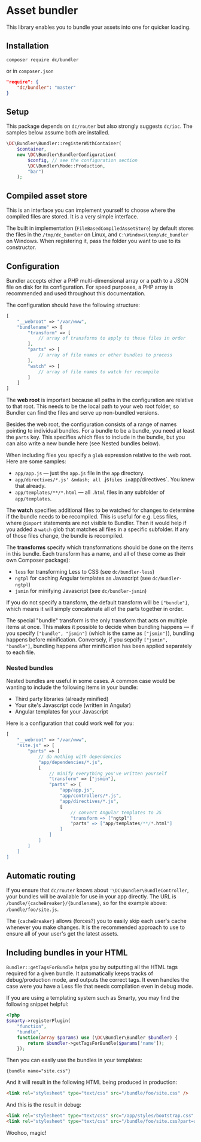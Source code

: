# Asset bundler

This library enables you to bundle your assets into one for quicker loading.

## Installation

```
composer require dc/bundler
```

or in `composer.json`

```json
"require": {
    "dc/bundler": "master"
}
```

## Setup

This package depends on `dc/router` but also strongly suggests `dc/ioc`. The samples below assume both are installed.

```php
\DC\Bundler\Bundler::registerWithContainer(
    $container,
    new \DC\Bundler\BundlerConfiguration(
        $config, // see the configuration section
        \DC\Bundler\Mode::Production, 
        "bar")
    );
```

## Compiled asset store

This is an interface you can implement yourself to choose where the compiled files are stored. It is a very simple 
interface.

The built in implementation (`FileBasedCompiledAssetStore`) by default stores the files in the `/tmp/dc_bundler` on Linux,
and `C:\Windows\temp\dc_bundler` on Windows. When registering it, pass the folder you want to use to its constructor.

## Configuration

Bundler accepts either a PHP multi-dimensional array or a path to a JSON file on disk for its configuration. For speed
purposes, a PHP array is recommended and used throughout this documentation.

The configuration should have the following structure:

```php
[
    "__webroot" => "/var/www",
    "bundlename" => [
        "transform" => [
            // array of transforms to apply to these files in order
        ],
        "parts" => [
            // array of file names or other bundles to process
        ],
        "watch" => [
            // array of file names to watch for recompile
        ]
    ]
]
```

The **web root** is important because all paths in the configuration are relative to that root. This needs to be the
local path to your web root folder, so Bundler can find the files and serve up non-bundled versions. 

Besides the web root, the configuration consists of a range of names pointing to individual bundles. For a bundle to
be a bundle, you need at least the `parts` key. This specifies which files to include in the bundle, but you can also
write a new bundle here (see Nested bundles below).

When including files you specify a `glob` expression relative to the web root. Here are some samples:

- `app/app.js` &mdash; just the `app.js` file in the `app` directory.
- `app/directives/*.js' &mdash; all `.js` files in `app/directives`. You knew that already.
- `app/templates/**/*.html` &mdash; all `.html` files in any subfolder of `app/templates`. 

The **watch** specifies additional files to be watched for changes to determine if the bundle needs to be recompiled.
This is useful for e.g. Less files, where `@import` statements are not visible to Bundler. Then it would help if you
added a `watch` glob that matches all files in a specific subfolder. If any of those files change, the bundle is 
recompiled.

The **transforms** specify which transformations should be done on the items in this bundle. Each transform has a name, 
and all of these come as their own Composer package):

- `less` for transforming Less to CSS (see `dc/bundler-less`)
- `ngtpl` for caching Angular templates as Javascript (see `dc/bundler-ngtpl`) 
- `jsmin` for minifying Javascript (see `dc/bundler-jsmin`)

If you do not specify a transform, the default transform will be `["bundle"]`, which means it will simply concatenate
all of the parts together in order.

The special "bundle" transform is the only transform that acts on multiple items at once. This makes it possible to
decide when bundling happens &mdash; if you specify `["bundle", "jsmin"]` (which is the same as `["jsmin"]`), bundling 
happens before minification. Conversely, if you sepcify `["jsmin", "bundle"]`, bundling happens after minification
has been applied separately to each file.
 
### Nested bundles

Nested bundles are useful in some cases. A common case would be wanting to include the following items in your bundle:

- Third party libraries (already minified)
- Your site's Javascript code (written in Angular)
- Angular templates for your Javascript

Here is a configuration that could work well for you:

```php
[
    "__webroot" => "/var/www",
    "site.js" => [
        "parts" => [
            // do nothing with dependencies
            "app/dependencies/*.js", 
            [
                // minify everything you've written yourself
                "transform" => ["jsmin"],
                "parts" => [
                    "app/app.js",
                    "app/controllers/*.js",
                    "app/directives/*.js",
                    [
                        // convert Angular templates to JS
                        "transform => ["ngtpl"]
                        "parts" => ["app/templates/**/*.html"]
                    ]
                ]
            ]
        ]
    ]
]
```

## Automatic routing

If you ensure that `dc/router` knows about `'\DC\Bundler\BundleController`, your bundles will be available for use in
your app directly. The URL is `/bundle/{cacheBreaker}/{bundlename}`, so for the example above: `/bundle/foo/site.js`.

The `{cacheBreaker}` allows (forces?) you to easily skip each user's cache whenever you make changes. It is the 
recommended approach to use to ensure all of your user's get the latest assets.

## Including bundles in your HTML

`Bundler::getTagsForBundle` helps you by outputting all the HTML tags required for a given bundle. It automatically
keeps tracks of debug/production mode, and outputs the correct tags. It even handles the case were you have a Less
file that needs compilation even in debug mode.

If you are using a templating system such as Smarty, you may find the following snippet helpful:

```php
<?php
$smarty->registerPlugin(
    "function", 
    "bundle", 
    function(array $params) use (\DC\Bundler\Bundler $bundler) {
        return $bundler->getTagsForBundle($params['name']);
    });
```

Then you can easily use the bundles in your templates:

```
{bundle name="site.css"}
```

And it will result in the following HTML being produced in production:

```html
<link rel="stylesheet" type="text/css" src="/bundle/foo/site.css" />
```

And this is the result in debug:

```html
<link rel="stylesheet" type="text/css" src="/app/styles/bootstrap.css" />
<link rel="stylesheet" type="text/css" src="/bundle/foo/site.css?part=app/styles/app.less" />
```

Woohoo, magic!